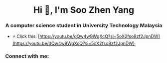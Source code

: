 <h1 align="center">Hi 👋, I'm Soo Zhen Yang</h1>
<h3 align="center">A computer science student in University Technology Malaysia</h3>

- ⚡ Click this: [https://youtu.be/dQw4w9WgXcQ?si=5oX2fso8zf2JpnDW](https://youtu.be/dQw4w9WgXcQ?si=5oX2fso8zf2JpnDW)

<h3 align="left">Connect with me:</h3>
<p align="left">
</p>
